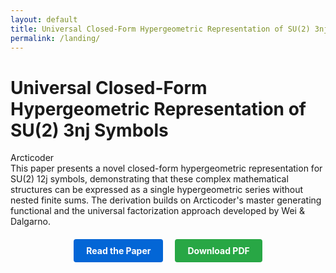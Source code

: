 ```yaml
---
layout: default
title: Universal Closed-Form Hypergeometric Representation of SU(2) 3nj Symbols
permalink: /landing/
---
```


# Universal Closed-Form Hypergeometric Representation of SU(2) 3nj Symbols

<div class="author">Arcticoder</div>

<div class="abstract">
This paper presents a novel closed-form hypergeometric representation for SU(2) 12j symbols, demonstrating that these complex mathematical structures can be expressed as a single hypergeometric series without nested finite sums. The derivation builds on Arcticoder's master generating functional and the universal factorization approach developed by Wei & Dalgarno.
</div>

<div style="text-align: center; margin: 30px 0;">
  <a href="paper.html" class="button" style="padding: 10px 20px; background-color: #0366d6; color: white; text-decoration: none; border-radius: 4px; font-weight: bold;">Read the Paper</a>
  <a href="Universal%20Closed-Form%20Hypergeometric%20Representation%20of%20SU(2)%203nj%20Symbols.pdf" class="button" style="padding: 10px 20px; background-color: #28a745; color: white; text-decoration: none; border-radius: 4px; font-weight: bold; margin-left: 15px;">Download PDF</a>
</div>
